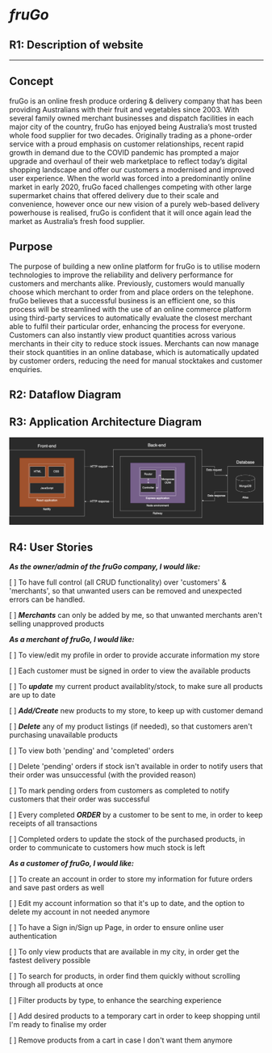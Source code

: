 # **_fruGo_**

## **R1: Description of website**

---

## **Concept**

fruGo is an online fresh produce ordering & delivery company that has been providing Australians with their fruit and vegetables since 2003. With several family owned merchant businesses and dispatch facilities in each major city of the country, fruGo has enjoyed being Australia’s most trusted whole food supplier for two decades.
Originally trading as a phone-order service with a proud emphasis on customer relationships, recent rapid growth in demand due to the COVID pandemic has prompted a major upgrade and overhaul of their web marketplace to reflect today’s digital shopping landscape and offer our customers a modernised and improved user experience.
When the world was forced into a predominantly online market in early 2020, fruGo faced challenges competing with other large supermarket chains that offered delivery due to their scale and convenience, however once our new vision of a purely web-based delivery powerhouse is realised, fruGo is confident that it will once again lead the market as Australia’s fresh food supplier.

## **Purpose**

The purpose of building a new online platform for fruGo is to utilise modern technologies to improve the reliability and delivery performance for customers and merchants alike.
Previously, customers would manually choose which merchant to order from and place orders on the telephone. fruGo believes that a successful business is an efficient one, so this process will be streamlined with the use of an online commerce platform using third-party services to automatically evaluate the closest merchant able to fulfil their particular order, enhancing the process for everyone.
Customers can also instantly view product quantities across various merchants in their city to reduce stock issues.
Merchants can now manage their stock quantities in an online database, which is automatically updated by customer orders, reducing the need for manual stocktakes and customer enquiries.

## **R2: Dataflow Diagram**

## **R3: Application Architecture Diagram**

![Application Architecture Diagram](./docs/AAD.png)

## **R4: User Stories**

**_As the owner/admin of the fruGo company, I would like:_**

[ ] To have full control (all CRUD functionality) over 'customers' & 'merchants', so that unwanted users can be removed and unexpected errors can be handled.

[ ] **_Merchants_** can only be added by me, so that unwanted merchants aren't selling unapproved products

**_As a merchant of fruGo, I would like:_**

[ ] To view/edit my profile in order to provide accurate information my store

[ ] Each customer must be signed in order to view the available products

[ ] To **_update_** my current product availablity/stock, to make sure all products are up to date

[ ] **_Add/Create_** new products to my store, to keep up with customer demand

[ ] **_Delete_** any of my product listings (if needed), so that customers aren't purchasing unavailable products

[ ] To view both 'pending' and 'completed' orders

[ ] Delete 'pending' orders if stock isn't available in order to notify users that their order was unsuccessful (with the provided reason)

[ ] To mark pending orders from customers as completed to notify customers that their order was successful

[ ] Every completed **_ORDER_** by a customer to be sent to me, in order to keep receipts of all transactions

[ ] Completed orders to update the stock of the purchased products, in order to communicate to customers how much stock is left

**_As a customer of fruGo, I would like:_**

[ ] To create an account in order to store my information for future orders and save past orders as well

[ ] Edit my account information so that it's up to date, and the option to delete my account in not needed anymore

[ ] To have a Sign in/Sign up Page, in order to ensure online user authentication

[ ] To only view products that are available in my city, in order get the fastest delivery possible

[ ] To search for products, in order find them quickly without scrolling through all products at once

[ ] Filter products by type, to enhance the searching experience

[ ] Add desired products to a temporary cart in order to keep shopping until I'm ready to finalise my order

[ ] Remove products from a cart in case I don't want them anymore
